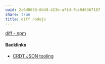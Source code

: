 ```yaml
---
uuid: 2c6d0659-0d49-423b-af1d-fbc940367107
share: true
title: diff nodejs
---
```

[diff - npm](https://www.npmjs.com/package/diff)

#### Backlinks

* [CRDT JSON tooling](/6b039d8a-9e0a-4edb-8e41-632912884375)